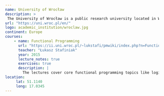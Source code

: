 ```yaml
---
name: University of Wrocław 
description: >
 The University of Wrocław is a public research university located in Wrocław, Poland. 
url: "https://uni.wroc.pl/en/"
logo: academic_institution/wroclaw.jpg
continent: Europe
courses:
    - name: Functional Programming 
      url: "https://ii.uni.wroc.pl/~lukstafi/pmwiki/index.php?n=Functional.Functional"
      teacher: "Łukasz Stafiniak"
      year: 2015
      lecture_notes: true
      exercises: true
      description: |
        The lectures cover core functional programming topics like logic, algebra, computation, and lambda calculus, advancing to polymorphism, monads, and generic programming. They also address practical aspects such as compilation, parsing, and optimization in OCaml. The course concludes with specialized topics like functional reactive programming, the Expression Problem, and self-adjusting computation.
location:
     lat: 51.1140
     long: 17.0345
---
```

